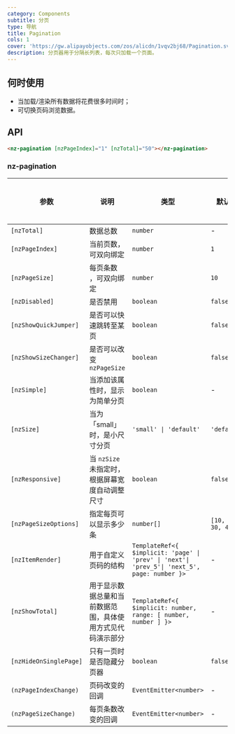 ```yaml
---
category: Components
subtitle: 分页
type: 导航
title: Pagination
cols: 1
cover: 'https://gw.alipayobjects.com/zos/alicdn/1vqv2bj68/Pagination.svg'
description: 分页器用于分隔长列表，每次只加载一个页面。
---
```



## 何时使用

- 当加载/渲染所有数据将花费很多时间时；
- 可切换页码浏览数据。


## API

```html
<nz-pagination [nzPageIndex]="1" [nzTotal]="50"></nz-pagination>
```

### nz-pagination

| 参数                   | 说明                                                       | 类型                                                                                         | 默认值             | 全局配置 |
| ---------------------- | ---------------------------------------------------------- | -------------------------------------------------------------------------------------------- | ------------------ | -------- |
| `[nzTotal]`            | 数据总数                                                   | `number`                                                                                     | -                  | -        |
| `[nzPageIndex]`        | 当前页数，可双向绑定                                       | `number`                                                                                     | `1`                | -        |
| `[nzPageSize]`         | 每页条数 ，可双向绑定                                      | `number`                                                                                     | `10`               | -        |
| `[nzDisabled]`         | 是否禁用                                                   | `boolean`                                                                                    | `false`            | -        |
| `[nzShowQuickJumper]`  | 是否可以快速跳转至某页                                     | `boolean`                                                                                    | `false`            | ✅        |
| `[nzShowSizeChanger]`  | 是否可以改变 `nzPageSize`                                  | `boolean`                                                                                    | `false`            | ✅        |
| `[nzSimple]`           | 当添加该属性时，显示为简单分页                             | `boolean`                                                                                    | -                  | ✅        |
| `[nzSize]`             | 当为「small」时，是小尺寸分页                              | `'small' \| 'default'`                                                                       | `'default'`        | ✅        |
| `[nzResponsive]`       | 当 `nzSize` 未指定时，根据屏幕宽度自动调整尺寸             | `boolean`                                                                                    | `false`            | -        |
| `[nzPageSizeOptions]`  | 指定每页可以显示多少条                                     | `number[]`                                                                                   | `[10, 20, 30, 40]` | ✅        |
| `[nzItemRender]`       | 用于自定义页码的结构                                       | `TemplateRef<{ $implicit: 'page' \| 'prev' \| 'next'\| 'prev_5'\| 'next_5', page: number }>` | -                  | -        |
| `[nzShowTotal]`        | 用于显示数据总量和当前数据范围，具体使用方式见代码演示部分 | `TemplateRef<{ $implicit: number, range: [ number, number ] }>`                              | -                  | -        |
| `[nzHideOnSinglePage]` | 只有一页时是否隐藏分页器                                   | `boolean`                                                                                    | `false`            | -        |
| `(nzPageIndexChange)`  | 页码改变的回调                                             | `EventEmitter<number>`                                                                       | -                  | -        |
| `(nzPageSizeChange)`   | 每页条数改变的回调                                         | `EventEmitter<number>`                                                                       | -                  | -        |
